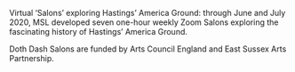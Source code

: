 Virtual ‘Salons’ exploring Hastings’ America Ground: through June and July 2020, MSL developed seven one-hour weekly Zoom Salons exploring the fascinating history of Hastings’ America Ground.

Doth Dash Salons are funded by Arts Council England and East Sussex Arts Partnership.
